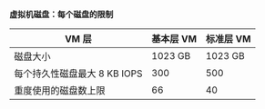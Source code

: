 **虚拟机磁盘：每个磁盘的限制**

 VM 层 | 基本层 VM | 标准层 VM
---|---|---
磁盘大小 | 1023 GB | 1023 GB
每个持久性磁盘最大 8 KB IOPS | 300 | 500
重度使用的磁盘数上限 | 66 | 40

<!---HONumber=Mooncake_0104_2016-->